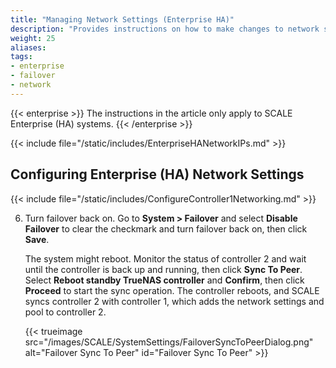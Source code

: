 ```yaml
---
title: "Managing Network Settings (Enterprise HA)"
description: "Provides instructions on how to make changes to network settings on SCALE Enterprise (HA) systems."
weight: 25
aliases:
tags:
- enterprise
- failover
- network
---
```


{{< enterprise >}}
The instructions in the article only apply to SCALE Enterprise (HA) systems.
{{< /enterprise >}}

{{< include file="/static/includes/EnterpriseHANetworkIPs.md" >}}

## Configuring Enterprise (HA) Network Settings
{{< include file="/static/includes/ConfigureController1Networking.md" >}}

6. Turn failover back on.
   Go to **System > Failover** and select **Disable Failover** to clear the checkmark and turn failover back on, then click **Save**.

   The system might reboot.
   Monitor the status of controller 2 and wait until the controller is back up and running, then click **Sync To Peer**.
   Select **Reboot standby TrueNAS controller** and **Confirm**, then click **Proceed** to start the sync operation.
   The controller reboots, and SCALE syncs controller 2 with controller 1, which adds the network settings and pool to controller 2.

   {{< trueimage src="/images/SCALE/SystemSettings/FailoverSyncToPeerDialog.png" alt="Failover Sync To Peer" id="Failover Sync To Peer" >}}
